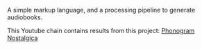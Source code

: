 A simple markup language, and a processing pipeline to generate audiobooks. 

This Youtube chain contains results from this project: [Phonogram Nostalgica](https://www.youtube.com/@phonogramnostalgica)

